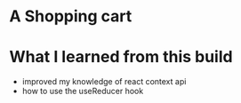 # A Shopping cart

# What I learned from this build

- improved my knowledge of react context api
- how to use the useReducer hook
